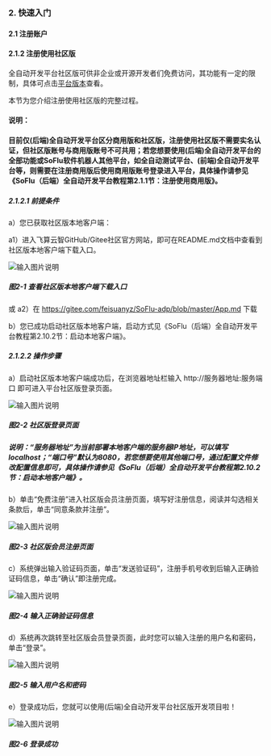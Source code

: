 ### 2. 快速入门

#### 2.1 注册账户

#### 2.1.2 注册使用社区版

全自动开发平台社区版可供非企业或开源开发者们免费访问，其功能有一定的限制，具体可点击[平台版本](https://feisuanyz.com/platformVersion/?productCategoryId=5f8deeb2dc018d0008854ace&id=flowv)查看。

本节为您介绍注册使用社区版的完整过程。

#### 说明：

#### 目前仅(后端)全自动开发平台区分商用版和社区版，注册使用社区版不需要实名认证，但社区版账号与商用版账号不可共用；若您想要使用(后端)全自动开发平台的全部功能或SoFlu软件机器人其他平台，如全自动测试平台、(前端)全自动开发平台等，则需要在注册商用版后使用商用版账号登录进入平台，具体操作请参见《SoFlu（后端）全自动开发平台教程第2.1.1节：注册使用商用版》。

##### 2.1.2.1 前提条件

a）您已获取社区版本地客户端：

a1）进入飞算云智GitHub/Gitee社区官方网站，即可在README.md文档中查看到社区版本地客户端下载入口。

![输入图片说明](../../../../images/SoFlu%EF%BC%88%E5%90%8E%E7%AB%AF%EF%BC%89%E5%BC%80%E5%8F%91%E5%B9%B3%E5%8F%B0/1.%20%E6%9C%80%E6%96%B0%E7%89%88%E6%9C%AC%20-%20%E6%9B%B4%E6%96%B0%E6%97%A5%E6%9C%9F%20-%202022.10.08/2.%20%E5%BF%AB%E9%80%9F%E5%85%A5%E9%97%A8/1.%20%E6%B3%A8%E5%86%8C%E8%B4%A6%E6%88%B7/image.png)

##### 图2-1 查看社区版本地客户端下载入口

或 a2）在 https://gitee.com/feisuanyz/SoFlu-adp/blob/master/App.md 下载

b）您已成功启动社区版本地客户端，启动方式见《SoFlu（后端）全自动开发平台教程第2.10.2节：启动本地客户端》。

##### 2.1.2.2 操作步骤

a）启动社区版本地客户端成功后，在浏览器地址栏输入 http://服务器地址:服务端口 即可进入平台社区版登录页面。

![输入图片说明](../../../../images/SoFlu%EF%BC%88%E5%90%8E%E7%AB%AF%EF%BC%89%E5%BC%80%E5%8F%91%E5%B9%B3%E5%8F%B0/1.%20%E6%9C%80%E6%96%B0%E7%89%88%E6%9C%AC%20-%20%E6%9B%B4%E6%96%B0%E6%97%A5%E6%9C%9F%20-%202022.10.08/2.%20%E5%BF%AB%E9%80%9F%E5%85%A5%E9%97%A8/1.%20%E6%B3%A8%E5%86%8C%E8%B4%A6%E6%88%B7/2-2.png)

##### 图2-2 社区版登录页面

##### 说明：“服务器地址”为当前部署本地客户端的服务器IP地址，可以填写localhost；“端口号”默认为8080，若您想要使用其他端口号，通过配置文件修改配置信息即可，具体操作请参见《SoFlu（后端）全自动开发平台教程第2.10.2节：启动本地客户端》。

b）单击“免费注册”进入社区版会员注册页面，填写好注册信息，阅读并勾选相关条款后，单击“同意条款并注册”。

![输入图片说明](../../../../images/SoFlu%EF%BC%88%E5%90%8E%E7%AB%AF%EF%BC%89%E5%BC%80%E5%8F%91%E5%B9%B3%E5%8F%B0/1.%20%E6%9C%80%E6%96%B0%E7%89%88%E6%9C%AC%20-%20%E6%9B%B4%E6%96%B0%E6%97%A5%E6%9C%9F%20-%202022.10.08/2.%20%E5%BF%AB%E9%80%9F%E5%85%A5%E9%97%A8/1.%20%E6%B3%A8%E5%86%8C%E8%B4%A6%E6%88%B7/2-3.png)

##### 图2-3 社区版会员注册页面

c）系统弹出输入验证码页面，单击“发送验证码”，注册手机号收到后输入正确验证码信息，单击“确认”即注册完成。

![输入图片说明](../../../../images/SoFlu%EF%BC%88%E5%90%8E%E7%AB%AF%EF%BC%89%E5%BC%80%E5%8F%91%E5%B9%B3%E5%8F%B0/1.%20%E6%9C%80%E6%96%B0%E7%89%88%E6%9C%AC%20-%20%E6%9B%B4%E6%96%B0%E6%97%A5%E6%9C%9F%20-%202022.10.08/2.%20%E5%BF%AB%E9%80%9F%E5%85%A5%E9%97%A8/1.%20%E6%B3%A8%E5%86%8C%E8%B4%A6%E6%88%B7/2-4.png)

##### 图2-4 输入正确验证码信息

d）系统再次跳转至社区版会员登录页面，此时您可以输入注册的用户名和密码，单击“登录”。

![输入图片说明](../../../../images/SoFlu%EF%BC%88%E5%90%8E%E7%AB%AF%EF%BC%89%E5%BC%80%E5%8F%91%E5%B9%B3%E5%8F%B0/1.%20%E6%9C%80%E6%96%B0%E7%89%88%E6%9C%AC%20-%20%E6%9B%B4%E6%96%B0%E6%97%A5%E6%9C%9F%20-%202022.10.08/2.%20%E5%BF%AB%E9%80%9F%E5%85%A5%E9%97%A8/1.%20%E6%B3%A8%E5%86%8C%E8%B4%A6%E6%88%B7/2-5.png)

##### 图2-5 输入用户名和密码

e）登录成功后，您就可以使用(后端)全自动开发平台社区版开发项目啦！

![输入图片说明](../../../../images/SoFlu%EF%BC%88%E5%90%8E%E7%AB%AF%EF%BC%89%E5%BC%80%E5%8F%91%E5%B9%B3%E5%8F%B0/1.%20%E6%9C%80%E6%96%B0%E7%89%88%E6%9C%AC%20-%20%E6%9B%B4%E6%96%B0%E6%97%A5%E6%9C%9F%20-%202022.10.08/2.%20%E5%BF%AB%E9%80%9F%E5%85%A5%E9%97%A8/1.%20%E6%B3%A8%E5%86%8C%E8%B4%A6%E6%88%B7/2-6.png)

##### 图2-6 登录成功
